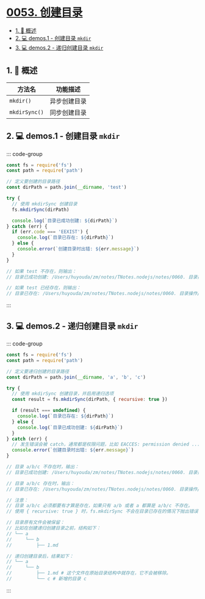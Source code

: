 # [0053. 创建目录](https://github.com/Tdahuyou/TNotes.nodejs/tree/main/notes/0053.%20%E5%88%9B%E5%BB%BA%E7%9B%AE%E5%BD%95)

<!-- region:toc -->

- [1. 📝 概述](#1--概述)
- [2. 💻 demos.1 - 创建目录 `mkdir`](#2--demos1---创建目录-mkdir)
- [3. 💻 demos.2 - 递归创建目录 `mkdir`](#3--demos2---递归创建目录-mkdir)

<!-- endregion:toc -->

## 1. 📝 概述

| 方法名        | 功能描述     |
| ------------- | ------------ |
| `mkdir()`     | 异步创建目录 |
| `mkdirSync()` | 同步创建目录 |

## 2. 💻 demos.1 - 创建目录 `mkdir`

::: code-group

```js [1.cjs] {9}
const fs = require('fs')
const path = require('path')

// 定义要创建的目录路径
const dirPath = path.join(__dirname, 'test')

try {
  // 使用 mkdirSync 创建目录
  fs.mkdirSync(dirPath)

  console.log(`目录已成功创建: ${dirPath}`)
} catch (err) {
  if (err.code === 'EEXIST') {
    console.log(`目录已存在: ${dirPath}`)
  } else {
    console.error(`创建目录时出错: ${err.message}`)
  }
}

// 如果 test 不存在，则输出：
// 目录已成功创建: /Users/huyouda/zm/notes/TNotes.nodejs/notes/0060. 目录操作/demos/1/test

// 如果 test 已经存在，则输出：
// 目录已存在: /Users/huyouda/zm/notes/TNotes.nodejs/notes/0060. 目录操作/demos/1/test
```

:::

## 3. 💻 demos.2 - 递归创建目录 `mkdir`

::: code-group

```js [1.cjs] {9}
const fs = require('fs')
const path = require('path')

// 定义要递归创建的目录路径
const dirPath = path.join(__dirname, 'a', 'b', 'c')

try {
  // 使用 mkdirSync 创建目录，并启用递归选项
  const result = fs.mkdirSync(dirPath, { recursive: true })

  if (result === undefined) {
    console.log(`目录已存在: ${dirPath}`)
  } else {
    console.log(`目录已成功创建: ${dirPath}`)
  }
} catch (err) {
  // 发生错误会被 catch，通常都是权限问题，比如 EACCES: permission denied ...
  console.error(`创建目录时出错: ${err.message}`)
}

// 目录 a/b/c 不存在时，输出：
// 目录已成功创建: /Users/huyouda/zm/notes/TNotes.nodejs/notes/0060. 目录操作/demos/2/a/b/c

// 目录 a/b/c 存在时，输出：
// 目录已存在: /Users/huyouda/zm/notes/TNotes.nodejs/notes/0060. 目录操作/demos/2/a/b/c

// 注意：
// 目录 a/b/c 必须都要有才算是存在，如果只有 a/b 或者 a 都算是 a/b/c 不存在。
// 使用 { recursive: true } 时，fs.mkdirSync 不会在目录已存在的情况下抛出错误，而是静默成功（即不会触发异常），并返回 undefined。

// 目录原有文件会被保留：
// 比如在创建递归创建目录之前，结构如下：
// └── a
//     └── b
//         ├── 1.md

// 递归创建目录后，结果如下：
// └── a
//     └── b
//         ├── 1.md # 这个文件在原始目录结构中就存在，它不会被移除。
//         └── c # 新增的目录 c
```

:::
